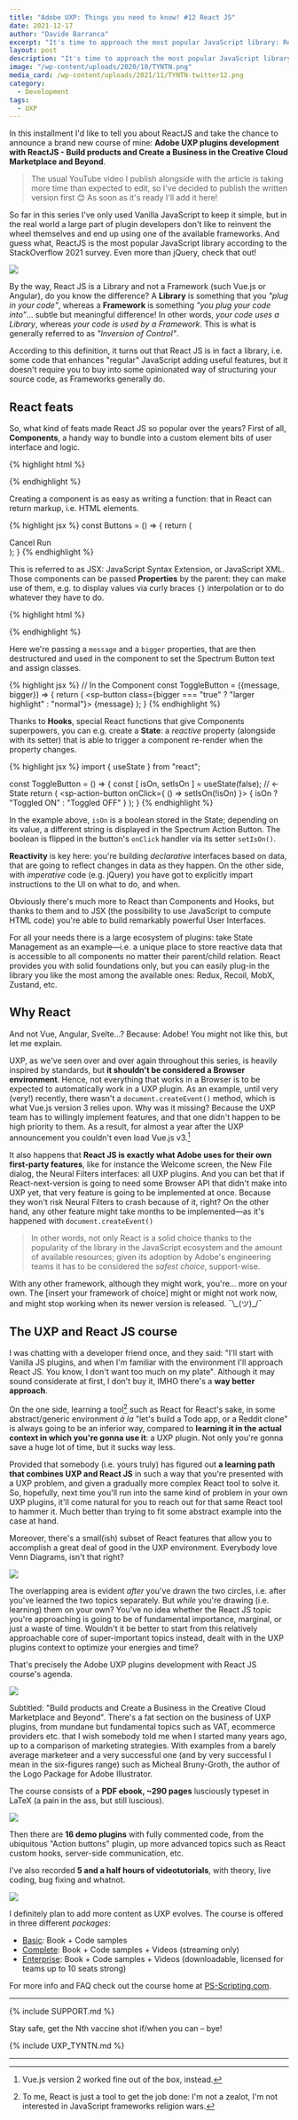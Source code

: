 ```yaml
---
title: "Adobe UXP: Things you need to know! #12 React JS"
date: 2021-12-17
author: "Davide Barranca"
excerpt: "It's time to approach the most popular JavaScript library: React JS, and my Adobe UXP plugins development with React JS brand new course!"
layout: post
description: "It's time to approach the most popular JavaScript library: React JS, and my Adobe UXP plugins development with React JS brand new course!"
image: "/wp-content/uploads/2020/10/TYNTN.png"
media_card: /wp-content/uploads/2021/11/TYNTN-twitter12.png
category:
  - Development
tags:
  - UXP
---
```


In this installment I'd like to tell you about ReactJS and take the chance to announce a brand new course of mine: **Adobe UXP plugins development with ReactJS - Build products and Create a Business in the Creative Cloud Marketplace and Beyond**.

<!-- iframe width="560" height="315" src="https://www.youtube.com/embed/v-x1ZrOtlzQ" frameborder="0" allow="accelerometer; autoplay; clipboard-write; encrypted-media; gyroscope; picture-in-picture" allowfullscreen></iframe -->

> The usual YouTube video I publish alongside with the article is taking more time than expected to edit, so I've decided to publish the written version first 😊 As soon as it's ready I'll add it here!

So far in this series I've only used Vanilla JavaScript to keep it simple, but in the real world a large part of plugin developers don't like to reinvent the wheel themselves and end up using one of the available frameworks. And guess what, ReactJS is the most popular JavaScript library according to the StackOverflow 2021 survey. Even more than jQuery, check that out!

![](/wp-content/uploads/2021/11/frameworks.png)

By the way, React JS is a Library and not a Framework (such Vue.js or Angular), do you know the difference? A **Library** is something that you _"plug in your code"_, whereas a **Framework** is something _"you plug your code into"_... subtle but meaningful difference! In other words, _your code uses a Library_, whereas _your code is used by a Framework_. This is what is generally referred to as _"Inversion of Control"_.

According to this definition, it turns out that React JS is in fact a library, i.e. some code that enhances "regular" JavaScript adding useful features, but it doesn't require you to buy into some opinionated way of structuring your source code, as Frameworks generally do.

## React feats

So, what kind of feats made React JS so popular over the years? First of all, **Components**, a handy way to bundle into a custom element bits of user interface and logic.

{% highlight html %}
<div>
  <Heading></Heading>
  <Slider></Slider>
  <Buttons></Buttons>
</div>
{% endhighlight %}

Creating a component is as easy as writing a function: that in React can return markup, i.e. HTML elements.

{% highlight jsx %}
const Buttons = () => {
  return (
    <div className="buttons">
      <sp-button variant="secondary">Cancel</sp-button>
      <sp-button>Run</sp-button>
    </div>
  );
}
{% endhighlight %}

This is referred to as JSX: JavaScript Syntax Extension, or JavaScript XML. Those components can be passed **Properties** by the parent: they can make use of them, e.g. to display values via curly braces `{}` interpolation or to do whatever they have to do.

{% highlight html %}
<!-- In the Parent -->
<ToggleButton message="Click me" bigger="true"/>
{% endhighlight %}

Here we're passing a `message` and a `bigger` properties, that are then destructured and used in the component to set the Spectrum Button text and assign classes.

{% highlight jsx %}
// In the Component
const ToggleButton = ({message, bigger}) => {
  return (
    <sp-button class={bigger === "true" ? "larger highlight" : "normal"}>
      {message}
    </sp-button>
  );
}
{% endhighlight %}

Thanks to **Hooks**, special React functions that give Components superpowers, you can e.g. create a **State**: a _reactive_ property (alongside with its setter) that is able to trigger a component re-render when the property changes.

{% highlight jsx %}
import { useState } from "react";

const ToggleButton = () => {
  const [ isOn, setIsOn ] = useState(false); // <- State
  return (
    <sp-action-button onClick={ () => setIsOn(!isOn) }>
      { isOn ? "Toggled ON" : "Toggled OFF" }
    </sp-action-button>
  );
}
{% endhighlight %}

In the example above, `isOn` is a boolean stored in the State; depending on its value, a different string is displayed in the Spectrum Action Button. The boolean is flipped in the button's `onClick` handler via its setter `setIsOn()`.

**Reactivity** is key here: you're building _declarative_ interfaces based on data, that are going to reflect changes in data as they happen. On the other side, with _imperative_ code (e.g. jQuery) you have got to explicitly impart instructions to the UI on what to do, and when.

Obviously there's much more to React than Components and Hooks, but thanks to them and to JSX (the possibility to use JavaScript to compute HTML code) you're able to build remarkably powerful User Interfaces.

For all your needs there is a large ecosystem of plugins: take State Management as an example—i.e. a unique place to store reactive data that is accessible to all components no matter their parent/child relation. React provides you with solid foundations only, but you can easily plug-in the library you like the most among the available ones: Redux, Recoil, MobX, Zustand, etc.

## Why React

And not Vue, Angular, Svelte...? Because: Adobe! You might not like this, but let me explain.

UXP, as we've seen over and over again throughout this series, is heavily inspired by standards, but **it shouldn't be considered a Browser environment**. Hence, not everything that works in a Browser is to be expected to automatically work in a UXP plugin. As an example, until very (very!) recently, there wasn't a `document.createEvent()` method, which is what Vue.js version 3 relies upon. Why was it missing? Because the UXP team has to willingly implement features, and that one didn't happen to be high priority to them. As a result, for almost a year after the UXP announcement you couldn't even load Vue.js v3.[^vuejs]

It also happens that **React JS is exactly what Adobe uses for their own first-party features**, like for instance the Welcome screen, the New File dialog, the Neural Filters interfaces: all UXP plugins. And you can bet that if React-next-version is going to need some Browser API that didn't make into UXP yet, that very feature is going to be implemented at once. Because they won't risk Neural Filters to crash because of it, right? On the other hand, any other feature might take months to be implemented—as it's happened with `document.createEvent()`

> In other words, not only React is a solid choice thanks to the popularity of the library in the JavaScript ecosystem and the amount of available resources; given its adoption by Adobe's engineering teams it has to be considered the _safest choice_, support-wise.

With any other framework, although they might work, you're... more on your own. The [insert your framework of choice] might or might not work now, and might stop working when its newer version is released. ¯\\_(ツ)\_/¯

## The UXP and React JS course

I was chatting with a developer friend once, and they said: "I'll start with Vanilla JS plugins, and when I'm familiar with the environment I'll approach React JS. You know, I don't want too much on my plate".
Although it may sound considerate at first, I don't buy it, IMHO there's a **way better approach**.

On the one side, learning a tool[^react] such as React for React's sake, in some abstract/generic environment _à la_ "let's build a Todo app, or a Reddit clone" is always going to be an inferior way, compared to **learning it in the actual context in which you're gonna use it**: a UXP plugin. Not only you're gonna save a huge lot of time, but it sucks way less.

[^react]: To me, React is just a tool to get the job done: I'm not a zealot, I'm not interested in JavaScript frameworks religion wars.

Provided that somebody (i.e. yours truly) has figured out **a learning path that combines UXP and React JS** in such a way that you're presented with a UXP problem, and given a gradually more complex React tool to solve it. So, hopefully, next time you'll run into the same kind of problem in your own UXP plugins, it'll come natural for you to reach out for that same React tool to hammer it. Much better than trying to fit some abstract example into the case at hand.

Moreover, there's a small(ish) subset of React features that allow you to accomplish a great deal of good in the UXP environment. Everybody love Venn Diagrams, isn't that right?

![](/wp-content/uploads/2021/11/venn.png)

The overlapping area is evident _after_ you've drawn the two circles, i.e. after you've learned the two topics separately. But _while_ you're drawing (i.e. learning) them on your own? You've no idea whether the React JS topic you're approaching is going to be of fundamental importance, marginal, or just a waste of time. Wouldn't it be better to start from this relatively approachable core of super-important topics instead, dealt with in the UXP plugins context to optimize your energies and time?

That's precisely the Adobe UXP plugins development with React JS course's agenda.

![](/wp-content/uploads/2021/11/UXP_Hero.jpg)

Subtitled: "Build products and Create a Business in the Creative Cloud Marketplace and Beyond". There's a fat section on the business of UXP plugins, from mundane but fundamental topics such as VAT, ecommerce providers etc. that I wish somebody told me when I started many years ago, up to a comparison of marketing strategies. With examples from a barely average marketeer and a very successful one (and by very successful I mean in the six-figures range) such as Micheal Bruny-Groth, the author of the Logo Package for Adobe Illustrator.

The course consists of a **PDF ebook, ~290 pages** lusciously typeset in LaTeX (a pain in the ass, but still luscious).

![](/wp-content/uploads/2021/11/book.jpg)

Then there are **16 demo plugins** with fully commented code, from the ubiquitous "Action buttons" plugin, up more advanced topics such as React custom hooks, server-side communication, etc.

I've also recorded **5 and a half hours of videotutorials**, with theory, live coding, bug fixing and whatnot.

![](/wp-content/uploads/2021/11/SiB_videos.jpg)

I definitely plan to add more content as UXP evolves. The course is offered in three different _packages_:

- [Basic](https://gumroad.com/l/FrlXB?variant=Basic): Book + Code samples
- [Complete](https://gumroad.com/l/FrlXB?variant=Complete): Book + Code samples + Videos (streaming only)
- [Enterprise](https://gumroad.com/l/YNFVJ): Book + Code samples + Videos (downloadable, licensed for teams up to 10 seats strong)

For more info and FAQ check out the course home at [PS-Scripting.com](https://www.ps-scripting.com/uxp-react.html).

[^vuejs]: Vue.js version 2 worked fine out of the box, instead.

---

{% include SUPPORT.md %}

Stay safe, get the Nth vaccine shot if/when you can – bye!

{% include UXP_TYNTN.md %}

---
